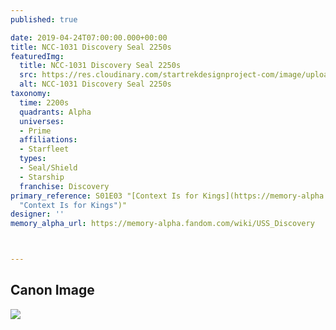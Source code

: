 ```yaml
---
published: true

date: 2019-04-24T07:00:00.000+00:00
title: NCC-1031 Discovery Seal 2250s
featuredImg:
  title: NCC-1031 Discovery Seal 2250s
  src: https://res.cloudinary.com/startrekdesignproject-com/image/upload/v1556132621/NCC-1031-Discovery.png
  alt: NCC-1031 Discovery Seal 2250s
taxonomy:
  time: 2200s
  quadrants: Alpha
  universes:
  - Prime
  affiliations:
  - Starfleet
  types:
  - Seal/Shield
  - Starship
  franchise: Discovery
primary_reference: S01E03 "[Context Is for Kings](https://memory-alpha.fandom.com/wiki/Context_Is_for_Kings
  "Context Is for Kings")"
designer: ''
memory_alpha_url: https://memory-alpha.fandom.com/wiki/USS_Discovery



---
```

## Canon Image

![](https://res.cloudinary.com/startrekdesignproject-com/image/upload/v1556132621/NCC-1031-Discovery1.jpg)
